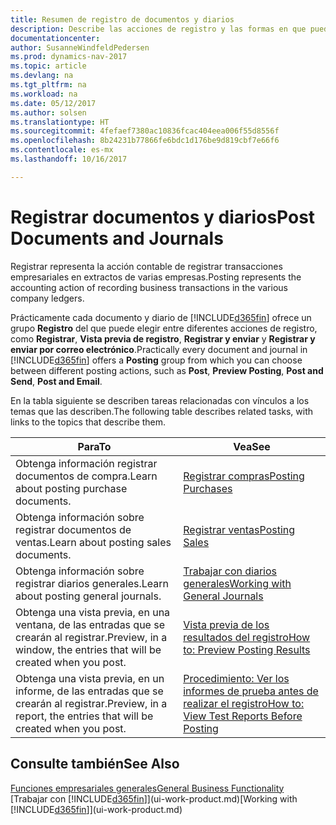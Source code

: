 ```yaml
---
title: Resumen de registro de documentos y diarios
description: Describe las acciones de registro y las formas en que puede enviar documentos y diarios.
documentationcenter: 
author: SusanneWindfeldPedersen
ms.prod: dynamics-nav-2017
ms.topic: article
ms.devlang: na
ms.tgt_pltfrm: na
ms.workload: na
ms.date: 05/12/2017
ms.author: solsen
ms.translationtype: HT
ms.sourcegitcommit: 4fefaef7380ac10836fcac404eea006f55d8556f
ms.openlocfilehash: 8b24231b77866fe6bdc1d176be9d819cbf7e66f6
ms.contentlocale: es-mx
ms.lasthandoff: 10/16/2017

---
```

# <a name="post-documents-and-journals"></a><span data-ttu-id="85f25-103">Registrar documentos y diarios</span><span class="sxs-lookup"><span data-stu-id="85f25-103">Post Documents and Journals</span></span>
<span data-ttu-id="85f25-104">Registrar representa la acción contable de registrar transacciones empresariales en extractos de varias empresas.</span><span class="sxs-lookup"><span data-stu-id="85f25-104">Posting represents the accounting action of recording business transactions in the various company ledgers.</span></span>

<span data-ttu-id="85f25-105">Prácticamente cada documento y diario de [!INCLUDE[d365fin](includes/d365fin_md.md)] ofrece un grupo **Registro** del que puede elegir entre diferentes acciones de registro, como **Registrar**, **Vista previa de registro**, **Registrar y enviar** y **Registrar y enviar por correo electrónico**.</span><span class="sxs-lookup"><span data-stu-id="85f25-105">Practically every document and journal in [!INCLUDE[d365fin](includes/d365fin_md.md)] offers a **Posting** group from which you can choose between different posting actions, such as **Post**, **Preview Posting**, **Post and Send**, **Post and Email**.</span></span>

<span data-ttu-id="85f25-106">En la tabla siguiente se describen tareas relacionadas con vínculos a los temas que las describen.</span><span class="sxs-lookup"><span data-stu-id="85f25-106">The following table describes related tasks, with links to the topics that describe them.</span></span>

| <span data-ttu-id="85f25-107">Para</span><span class="sxs-lookup"><span data-stu-id="85f25-107">To</span></span> | <span data-ttu-id="85f25-108">Vea</span><span class="sxs-lookup"><span data-stu-id="85f25-108">See</span></span> |
| --- | --- |
| <span data-ttu-id="85f25-109">Obtenga información registrar documentos de compra.</span><span class="sxs-lookup"><span data-stu-id="85f25-109">Learn about posting purchase documents.</span></span> |[<span data-ttu-id="85f25-110">Registrar compras</span><span class="sxs-lookup"><span data-stu-id="85f25-110">Posting Purchases</span></span>](ui-post-purchases.md) |
| <span data-ttu-id="85f25-111">Obtenga información sobre registrar documentos de ventas.</span><span class="sxs-lookup"><span data-stu-id="85f25-111">Learn about posting sales documents.</span></span> |[<span data-ttu-id="85f25-112">Registrar ventas</span><span class="sxs-lookup"><span data-stu-id="85f25-112">Posting Sales</span></span>](ui-post-sales.md) |
| <span data-ttu-id="85f25-113">Obtenga información sobre registrar diarios generales.</span><span class="sxs-lookup"><span data-stu-id="85f25-113">Learn about posting general journals.</span></span> |[<span data-ttu-id="85f25-114">Trabajar con diarios generales</span><span class="sxs-lookup"><span data-stu-id="85f25-114">Working with General Journals</span></span>](ui-work-general-journals.md) |
| <span data-ttu-id="85f25-115">Obtenga una vista previa, en una ventana, de las entradas que se crearán al registrar.</span><span class="sxs-lookup"><span data-stu-id="85f25-115">Preview, in a window, the entries that will be created when you post.</span></span> |[<span data-ttu-id="85f25-116">Vista previa de los resultados del registro</span><span class="sxs-lookup"><span data-stu-id="85f25-116">How to: Preview Posting Results</span></span>](ui-how-preview-post-results.md) |
| <span data-ttu-id="85f25-117">Obtenga una vista previa, en un informe, de las entradas que se crearán al registrar.</span><span class="sxs-lookup"><span data-stu-id="85f25-117">Preview, in a report, the entries that will be created when you post.</span></span> |[<span data-ttu-id="85f25-118">Procedimiento: Ver los informes de prueba antes de realizar el registro</span><span class="sxs-lookup"><span data-stu-id="85f25-118">How to: View Test Reports Before Posting</span></span>](ui-how-view-test-reports-posting.md) |

## <a name="see-also"></a><span data-ttu-id="85f25-119">Consulte también</span><span class="sxs-lookup"><span data-stu-id="85f25-119">See Also</span></span>
[<span data-ttu-id="85f25-120">Funciones empresariales generales</span><span class="sxs-lookup"><span data-stu-id="85f25-120">General Business Functionality</span></span>](ui-across-business-areas.md)  
<span data-ttu-id="85f25-121">[Trabajar con [!INCLUDE[d365fin](includes/d365fin_md.md)]](ui-work-product.md)</span><span class="sxs-lookup"><span data-stu-id="85f25-121">[Working with [!INCLUDE[d365fin](includes/d365fin_md.md)]](ui-work-product.md)</span></span>


